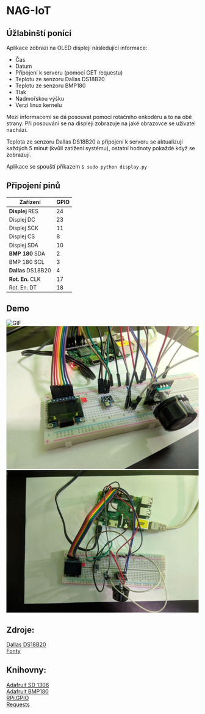 # NAG-IoT
## Úžlabinští poníci

Aplikace zobrazí na OLED displeji následující informace:
* Čas
* Datum
* Přípojení k serveru (pomocí GET requestu)
* Teplotu ze senzoru Dallas DS18B20
* Teplotu ze senzoru BMP180
* Tlak
* Nadmořskou výšku
* Verzi linux kernelu

Mezi informacemi se dá posouvat pomocí rotačního enkodéru a to na obě strany.
Při posouvání se na displeji zobrazuje na jaké obrazovce se uživatel nachází.

Teplota ze senzoru Dallas DS18B20 a přípojení k serveru se aktualizují každých 5 minut (kvůli zatížení systému), ostatní hodnoty pokaždé když se zobrazují.

Aplikace se spouští příkazem `$ sudo python display.py`

## Připojení pinů

|Zařízení|GPIO|
|--------|----|
|**Displej** RES|24|
|Displej DC|23|
|Displej SCK|11|
|Displej CS|8|
|Displej SDA|10|
|**BMP 180** SDA|2|
|BMP 180 SCL|3|
|**Dallas** DS18B20|4|
|**Rot. En.** CLK|17|
|Rot. En. DT|18|

## Demo
![GIF](demo.gif)
![zapojení](zapojeni2.jpg)
![zapojení](zapojeni1.jpg)


## Zdroje:
[Dallas DS18B20](https://pimylifeup.com/raspberry-pi-temperature-sensor/)  
[Fonty](https://tech.scargill.net/ssd1306-with-python/)  

## Knihovny:
[Adafruit SD 1306](https://learn.adafruit.com/ssd1306-oled-displays-with-raspberry-pi-and-beaglebone-black)  
[Adafruit BMP180](https://learn.adafruit.com/using-the-bmp085-with-raspberry-pi/using-the-adafruit-bmp-python-library)  
[RPi.GPIO](https://pypi.org/project/RPi.GPIO/)  
[Requests](http://docs.python-requests.org/en/master/)  
